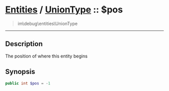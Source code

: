 # [Entities](entities.md) / [UnionType](entities-UnionType.md) :: $pos
 > im\debug\entities\UnionType
____

## Description
The position of where this entity begins

## Synopsis
```php
public int $pos = -1
```
